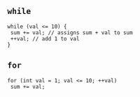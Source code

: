 ## `while`
```
while (val <= 10) {
 sum += val; // assigns sum + val to sum
 ++val; // add 1 to val
}
```

## `for`
```
for (int val = 1; val <= 10; ++val)
 sum += val;
```
